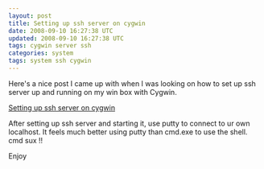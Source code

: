 ```yaml
---           
layout: post
title: Setting up ssh server on cygwin
date: 2008-09-10 16:27:38 UTC
updated: 2008-09-10 16:27:38 UTC
tags: cygwin server ssh
categories: system
tags: system ssh cygwin
---
```

 
Here's a nice post I came up with when I was looking on how to set up ssh server up and running on my win box with 
Cygwin.


<a 
href="http://lifehacker.com/software/home-server/geek-to-live--set-up-a-personal-home-ssh-server-205090.php"> 
Setting up ssh server on cygwin</a>


After setting up ssh server and starting it, use putty to connect to ur own localhost. It feels much better using 
putty than cmd.exe to use the shell. cmd sux !!

Enjoy

